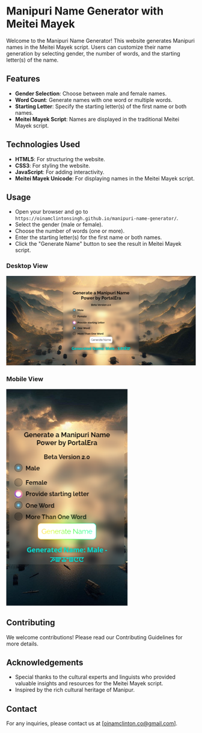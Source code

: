 # Manipuri Name Generator with Meitei Mayek

Welcome to the Manipuri Name Generator! This website generates Manipuri names in the Meitei Mayek script. Users can customize their name generation by selecting gender, the number of words, and the starting letter(s) of the name.

## Features

- **Gender Selection**: Choose between male and female names.
- **Word Count**: Generate names with one word or multiple words.
- **Starting Letter**: Specify the starting letter(s) of the first name or both names.
- **Meitei Mayek Script**: Names are displayed in the traditional Meitei Mayek script.

## Technologies Used

- **HTML5**: For structuring the website.
- **CSS3**: For styling the website.
- **JavaScript**: For adding interactivity.
- **Meitei Mayek Unicode**: For displaying names in the Meitei Mayek script.

## Usage

- Open your browser and go to `https://oinamclintonsingh.github.io/manipuri-name-generator/`.
- Select the gender (male or female).
- Choose the number of words (one or more).
- Enter the starting letter(s) for the first name or both names.
- Click the "Generate Name" button to see the result in Meitei Mayek script.

### Desktop View
![image text](https://github.com/oinamclintonsingh/manipuri-name-generator/blob/46ceac07b61f46ab50c6a473aa5fd66d59612b8a/assets/images/Manipuri%20name%20generate%20-%20PoratlEra.png)

### Mobile View
![Image text](https://github.com/oinamclintonsingh/manipuri-name-generator/blob/46ceac07b61f46ab50c6a473aa5fd66d59612b8a/assets/images/Manipuri%20name%20generate%20-%20PoratlEra_02.png)

## Contributing

We welcome contributions! Please read our Contributing Guidelines for more details.


## Acknowledgements

- Special thanks to the cultural experts and linguists who provided valuable insights and resources for the Meitei Mayek script.
- Inspired by the rich cultural heritage of Manipur.

## Contact

For any inquiries, please contact us at [oinamclinton.co@gmail.com].
